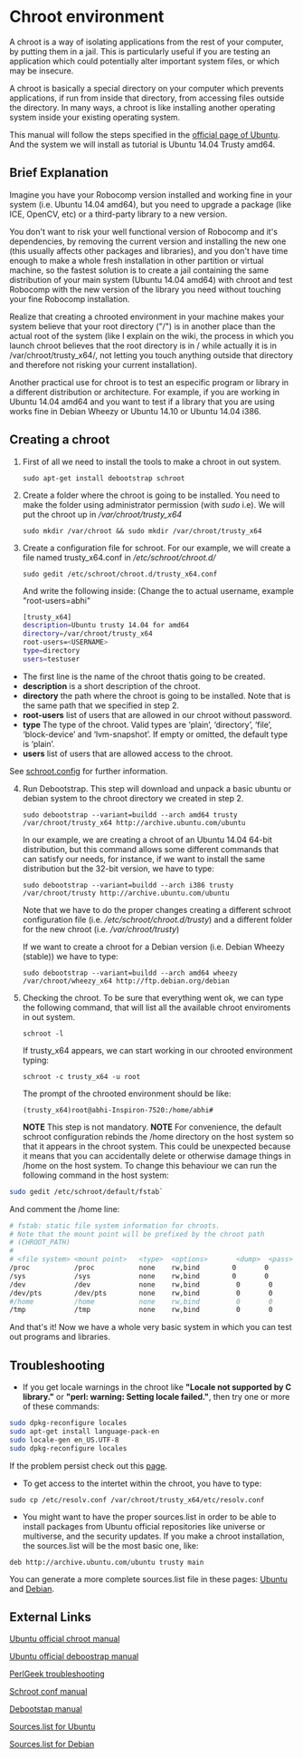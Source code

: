 # Chroot environment

A chroot is a way of isolating applications from the rest of your computer, by putting them in a jail. This is particularly useful if you are testing an application which could potentially alter important system files, or which may be insecure.

A chroot is basically a special directory on your computer which prevents applications, if run from inside that directory, from accessing files outside the directory. In many ways, a chroot is like installing another operating system inside your existing operating system.

This manual will follow the steps specified in the [official page of Ubuntu](https://help.ubuntu.com/community/BasicChroot). And the system we will install as tutorial is Ubuntu 14.04 Trusty amd64.

## Brief Explanation

Imagine you have your Robocomp version installed and working fine in your system (i.e. Ubuntu 14.04 amd64), but you need to upgrade a package (like ICE, OpenCV, etc) or a third-party library to a new version. 

You don't want to risk your well functional version of Robocomp and it's dependencies, by removing the current version and installing the new one (this usually affects other packages and libraries), and you don't have time enough to make a whole fresh installation in other partition or virtual machine, so the fastest solution is to create a jail containing the same distribution of your main system (Ubuntu 14.04 amd64) with chroot and test Robocomp with the new version of the library you need without touching your fine Robocomp installation.

Realize that creating a chrooted environment in your machine makes your system believe that your root directory ("/") is in another place than the actual root of the system (like I explain on the wiki, the process in which you launch chroot believes that the root directory is in / while actually it is in /var/chroot/trusty_x64/, not letting you touch anything outside that directory and therefore not risking your current installation).

Another practical use for chroot is to test an especific program or library in a different distribution or architecture. For example, if you are working in Ubuntu 14.04 amd64 and you want to test if a library that you are using works fine in Debian Wheezy or Ubuntu 14.10 or Ubuntu 14.04 i386.

## Creating a chroot

1. First of all we need to install the tools to make a chroot in out system.

    `sudo apt-get install debootstrap schroot`

2. Create a folder where the chroot is going to be installed. You need to make the folder using administrator permission (with _sudo_ i.e). We will put the chroot up in _/var/chroot/trusty_x64_

    `sudo mkdir /var/chroot && sudo mkdir /var/chroot/trusty_x64`

3. Create a configuration file for schroot. For our example, we will create a file named trusty_x64.conf in _/etc/schroot/chroot.d/_

    `sudo gedit /etc/schroot/chroot.d/trusty_x64.conf`

    And write the following inside: (Change the <USERNAME> to actual username, example "root-users=abhi"

    ```bash
    [trusty_x64]
    description=Ubuntu trusty 14.04 for amd64
    directory=/var/chroot/trusty_x64
    root-users=<USERNAME>
    type=directory
    users=testuser
    ```
- The first line is the name of the chroot thatis going to be created.
- **description** is a short description of the chroot.
- **directory** the path where the chroot is going to be installed. Note that is the same path that we specified in step 2.
- **root-users** list of users that are allowed in our chroot without password.
- **type**  The type of the chroot. Valid types are ‘plain’, ‘directory’, ‘file’, ‘block-device’ and ‘lvm-snapshot’. If empty or omitted, the default type is ‘plain’.
- **users** list of users that are allowed access to the chroot.

See [schroot.config](http://manpages.ubuntu.com/manpages/hardy/man5/schroot.conf.5.html) for further information.

4. Run Debootstrap. This step will download and unpack a basic ubuntu or debian system to the chroot directory we created in step 2.

    `sudo debootstrap --variant=buildd --arch amd64 trusty /var/chroot/trusty_x64 http://archive.ubuntu.com/ubuntu`

    In our example, we are creating a chroot of an Ubuntu 14.04 64-bit distribution, but this command allows some different commands that can satisfy our needs, for instance, if we want to install the same distribution but the 32-bit version, we have to type:

    `sudo debootstrap --variant=buildd --arch i386 trusty /var/chroot/trusty http://archive.ubuntu.com/ubuntu`

    Note that we have to do the proper changes creating a different schroot configuration file (i.e. _/etc/schroot/chroot.d/trusty_) and a different folder for the new chroot (i.e. _/var/chroot/trusty_)

    If we want to create a chroot for a Debian version (i.e. Debian Wheezy (stable)) we have to type:

    `sudo debootstrap --variant=buildd --arch amd64 wheezy /var/chroot/wheezy_x64 http://ftp.debian.org/debian`

5. Checking the chroot. To be sure that everything went ok, we can type the following command, that will list all the available chroot enviroments in out system.

    `schroot -l`

    If trusty_x64 appears, we can start working in our chrooted environment typing:

    `schroot -c trusty_x64 -u root`

    The prompt of the chrooted environment should be like:

    `(trusty_x64)root@abhi-Inspiron-7520:/home/abhi#`

    **NOTE** This step is not mandatory.
    **NOTE** For convenience, the default schroot configuration rebinds the /home directory on the host system so that it appears in the chroot system. This could be unexpected because it means that you can accidentally delete or otherwise damage things in /home on the host system. To change this behaviour we can run the following command in the host system:
    
```bash
sudo gedit /etc/schroot/default/fstab`
```
And comment the /home line:

```bash
# fstab: static file system information for chroots.
# Note that the mount point will be prefixed by the chroot path
# (CHROOT_PATH)
#
# <file system> <mount point>   <type>  <options>       <dump>  <pass>
/proc           /proc           none    rw,bind        0       0
/sys            /sys            none    rw,bind        0       0
/dev            /dev            none    rw,bind         0       0
/dev/pts        /dev/pts        none    rw,bind         0       0
#/home          /home           none    rw,bind         0       0
/tmp            /tmp            none    rw,bind         0       0
```

And that's it! Now we have a whole very basic system in which you can test out programs and libraries. 

## Troubleshooting

* If you get locale warnings in the chroot like **"Locale not supported by C library."** or **"perl: warning: Setting locale failed."**, then try one or more of these commands:

```bash
sudo dpkg-reconfigure locales
sudo apt-get install language-pack-en
sudo locale-gen en_US.UTF-8
sudo dpkg-reconfigure locales
```
If the problem persist check out this [page](http://perlgeek.de/en/article/set-up-a-clean-utf8-environment).

* To get access to the intertet within the chroot, you have to type:

`sudo cp /etc/resolv.conf /var/chroot/trusty_x64/etc/resolv.conf`

* You might want to have the proper sources.list in order to be able to install packages from Ubuntu official repositories like universe or multiverse, and the security updates. If you make a chroot installation, the sources.list will be the most basic one, like:

`deb http://archive.ubuntu.com/ubuntu trusty main`

You can generate a more complete sources.list file in these pages: [Ubuntu](http://repogen.simplylinux.ch/
) and [Debian](http://debgen.simplylinux.ch/).

## External Links

  [Ubuntu official chroot manual](https://help.ubuntu.com/community/BasicChroot)

  [Ubuntu official deboostrap manual](https://help.ubuntu.com/community/DebootstrapChroot)

  [PerlGeek troubleshooting](http://perlgeek.de/en/article/set-up-a-clean-utf8-environment)

  [Schroot conf manual](http://manpages.ubuntu.com/manpages/hardy/man5/schroot.conf.5.html)

  [Debootstap manual](http://manpages.ubuntu.com/manpages/trusty/en/man8/debootstrap.8.html)

  [Sources.list for Ubuntu](http://repogen.simplylinux.ch/)

  [Sources.list for Debian](http://debgen.simplylinux.ch/)


